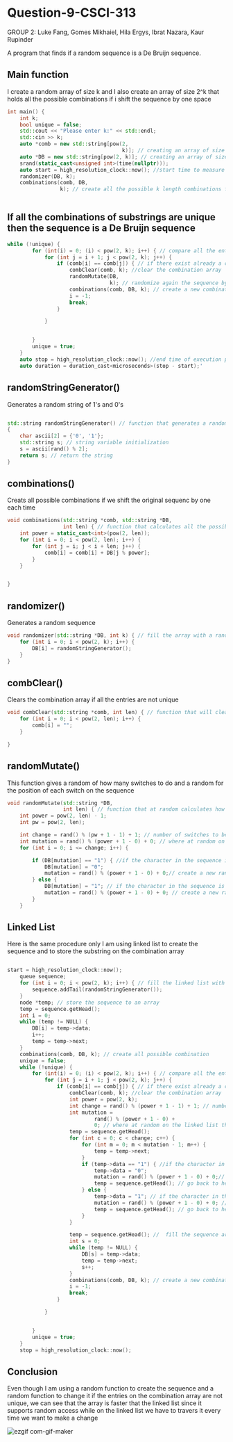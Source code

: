 # Question-9-CSCI-313

GROUP 2: Luke Fang, Gomes Mikhaiel, Hila Ergys, Ibrat Nazara, Kaur Rupinder


A program that finds if a random sequence is a De Bruijn sequence.


## Main function 
I create a random array of size k and I also create an array of size 2^k that holds all the possible combinations if i shift the sequence by one space

```C++
int main() {
    int k;
    bool unique = false;
    std::cout << "Please enter k:" << std::endl;
    std::cin >> k;
    auto *comb = new std::string[pow(2,
                                     k)]; // creating an array of size 2^k to use to store each possible k digit combination. Each combination is  shifted by one.
    auto *DB = new std::string[pow(2, k)]; // creating an array of size 2^k to store the sequence
    srand(static_cast<unsigned int>(time(nullptr)));
    auto start = high_resolution_clock::now(); //start time to measure performance execution
    randomizer(DB, k);
    combinations(comb, DB,
                 k); // create all the possible k length combinations from the sequence shifting the array by one. The sequence is circular.
    
```
## If all the combinations of substrings are unique then the sequence is a De Bruijn sequence
```C++
while (!unique) {
        for (int(i) = 0; (i) < pow(2, k); i++) { // compare all the entries on the combination array with each other
            for (int j = i + 1; j < pow(2, k); j++) {
                if (comb[i] == comb[j]) { // if there exist already a combination
                    combClear(comb, k); //clear the combination array
                    randomMutate(DB,
                                 k); // randomize again the sequence by giving a random number of mutates and by giving a random position on the array
                    combinations(comb, DB, k); // create a new combination array
                    i = -1;
                    break;
                }

            }


        }
        unique = true;
    }
    auto stop = high_resolution_clock::now(); //end time of execution performance measurement
    auto duration = duration_cast<microseconds>(stop - start);'

```
## randomStringGenerator()
Generates a random string of 1's and 0's
```C++

std::string randomStringGenerator() // function that generates a random  string
{
    char ascii[2] = {'0', '1'};
    std::string s; // string variable initialization
    s = ascii[rand() % 2];
    return s; // return the string
}

```
## combinations()
Creats all possible combinations if we shift the original sequenc by one each time
```c++
void combinations(std::string *comb, std::string *DB,
                  int len) { // function that calculates all the possible k length string out of the sequence. If all the entries are unique then the sequence is a De Bruijn sequence
    int power = static_cast<int>(pow(2, len));
    for (int i = 0; i < pow(2, len); i++) {
        for (int j = i; j < i + len; j++) {
            comb[i] = comb[i] + DB[j % power];
        }
    }


}
```
## randomizer()
Generates a random sequence
```C++
void randomizer(std::string *DB, int k) { // fill the array with a random string of 1's and 0's
    for (int i = 0; i < pow(2, k); i++) {
        DB[i] = randomStringGenerator();
    }
}
```
## combClear()
Clears the combination array if all the entries are not unique
```C++
void combClear(std::string *comb, int len) { // function that will clear the combination array
    for (int i = 0; i < pow(2, len); i++) {
        comb[i] = "";
    }

}
```
## randomMutate()
This function gives a random of how many switches to do and a random for the position of each switch on the sequence
```C++
void randomMutate(std::string *DB,
                  int len) { // function that at random calculates how many switches of 1's and 0's and where will be performed
    int power = pow(2, len) - 1;
    int pw = pow(2, len);

    int change = rand() % (pw + 1 - 1) + 1; // number of switches to be performed
    int mutation = rand() % (power + 1 - 0) + 0; // where at random on the array the switch will be performed
    for (int i = 0; i <= change; i++) {

        if (DB[mutation] == "1") { //if the character in the sequence is 1 switch to 0
            DB[mutation] = "0";
            mutation = rand() % (power + 1 - 0) + 0;// create a new random point
        } else {
            DB[mutation] = "1"; // if the character in the sequence is 0 switch to 1
            mutation = rand() % (power + 1 - 0) + 0; // create a new random point
        }
    }
```

## Linked List
Here is the same procedure only I am using linked list to create the sequence and to store the substring on the combination array 
```C++

start = high_resolution_clock::now();
    queue sequence;
    for (int i = 0; i < pow(2, k); i++) { // fill the linked list with a random sequence
        sequence.addTail(randomStringGenerator());
    }
    node *temp; // store the sequence to an array
    temp = sequence.getHead();
    int i = 0;
    while (temp != NULL) {
        DB[i] = temp->data;
        i++;
        temp = temp->next;
    }
    combinations(comb, DB, k); // create all possible combination
    unique = false;
    while (!unique) {
        for (int(i) = 0; (i) < pow(2, k); i++) { // compare all the entries on the combination array with each other
            for (int j = i + 1; j < pow(2, k); j++) {
                if (comb[i] == comb[j]) { // if there exist already a combination
                    combClear(comb, k); //clear the combination array
                    int power = pow(2, k);
                    int change = rand() % (power + 1 - 1) + 1; // number of switches to be performed
                    int mutation =
                            rand() % (power + 1 - 0) +
                            0; // where at random on the linked list the switch will be performed
                    temp = sequence.getHead();
                    for (int c = 0; c < change; c++) {
                        for (int m = 0; m < mutation - 1; m++) {
                            temp = temp->next;
                        }
                        if (temp->data == "1") { //if the character in the sequence is 1 switch to 0
                            temp->data = "0";
                            mutation = rand() % (power + 1 - 0) + 0;// create a new random point
                            temp = sequence.getHead(); // go back to head
                        } else {
                            temp->data = "1"; // if the character in the sequence is 0 switch to 1
                            mutation = rand() % (power + 1 - 0) + 0; // create a new random point
                            temp = sequence.getHead(); // go back to head
                        }
                    }

                    temp = sequence.getHead(); //  fill the sequence array
                    int s = 0;
                    while (temp != NULL) {
                        DB[s] = temp->data;
                        temp = temp->next;
                        s++;
                    }
                    combinations(comb, DB, k); // create a new combination array
                    i = -1;
                    break;
                }

            }


        }
        unique = true;
    }
    stop = high_resolution_clock::now();
```


## Conclusion
Even though I am  using a random function to create the sequence and a random function to change it if the entries on the combination array are not unique, we can see that the array is faster that the linked list since it supports random access while on the linked list we have to travers it every time we want to make a change

![ezgif com-gif-maker](https://user-images.githubusercontent.com/25082236/95328104-0bf81100-0873-11eb-8c01-c074a4c239a6.gif)

